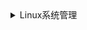 <details>
<summary>Linux系统管理</summary>

>

1、Linux中链接的分类？
- 分为软、硬链接，命令：分别为 ln -s 和 ln

2、编写好的shell程序在运行前要赋予什么权限？
- 赋予执行权限，命令： chmod +x 文件名

3、唯一辨识每个用户的方法？
- 根据uid和用户名，命令 id查看

4、在Linux系统中，存放系统所需要的配置文件和子目录的目录是？
- /etc

5、结束后台进程命令？
- kill -9 进程号

6、在超级用户下显示正在运行的全部进程使用的命令？
- ps -ef

7、删除文件和目录命令？
- rm -rf

8、移动文件和目录命令？
- mv

9、增加一个用户命令？
- useradd

10、终止一个前台进程可能用到的命令和操作？
- kill

11、使用mkdir创建目录时，父目录不存在，如何创建？
- mkdir -p 目录

12、文件名为test.tar.gz，如何解压缩？
- tar -zxvf

13、一台计算机内存为128MB，交换分区的大小通常是？
- 64MB

14、将光盘（CD-ROM）hdc 挂载到文件系统的/mnt/cdrom/目录的命令？
- mount /dev/hdc /mnt/cdrom

15、描述一下归档和压缩？
- unzip和gzip命令可以压缩相同类型的文件

16、描述raid0、1、5的特点和优点？
- raid0：最少要2块磁盘、数据条带式分布、没有冗余，性能最佳：因为不存储镜像和检验信息、不能应用于对数据安全性较高的场合
- raid1：最少要2块磁盘、提供数据冗余、性能好
- raid5：最少要3块磁盘、数据条带式分布、用奇偶校验作冗余、适合读多写少的场景：是性能与数据冗余最佳的折中方案

17、在/etc/fstab 文件中指定的文件系统加载参数，什么参数用于CD-ROM？
- noauto，表示手动挂载

18、Linux文件权限一共10位长度，分成四段，第三段表示？
- 文件所有者所在组的权限

19、如何判断windows操作系统是32位还是64位？
- 在【我的电脑】属性中查看

20、Linux系统关机、重启、文件赋权命令？
- poweroff、reboot、chmod

21、Linux系统查看定时任务命令？
- crontab -l

22、Linux系统查看MAC地址？
- ip a

23、Linux系统新建一个叫oracle的用户的命令？设置密码？
- useradd oracle 
- passwd oracle

24、Linux从ip为10.0.4.100远程主机复制/root/script.sh文件到/databases/oracle的命令？
- scp 10.0.4.100:/root/script.sh /databases/oracle

25、Linux系统查看进程中含有oracle关键字的进行信息？杀死进程id为29324的命令？
- ps aux | grep oracle
- kill -9 29324

26、查看Linux系统的磁盘空间情况？将/dev/sdb文件系统挂载到/data2目录下？
- df -Th
- mount /dev/sdb /data2

27、输出数字0到100中3的倍数？
```
for i in {1..100}
do
 if [[$(($i % 3)) -eq 0 ]]; then
    echo $i
 fi
done
```
28、假设服务器有6快900G本地硬盘，单块硬盘io约为150M/S，现对硬盘进行RAID划分，6快盘做成RAID5级别后实际存储大小？理论实际io大小？
```
理论上6块盘做raid5，1块做冗余，因为有检验位。
所以实际大小：900 * （6-2） = 3600G
实际写：150 * 4 = 600M/S
实际读：150 * (6-1) = 750M/S
```
29、http、https、ftp、mysql、redis的默认端口号？
- 80 443 21 3306 6379

30、硬盘2T，内存32G 和 硬盘6T，内存128G如何分区？
- boot 50m swap 64G / 500G /home 1T /var 剩余
- boot 50m swap 256G / 1T /home 4.5G /var 剩余

31、Linux系统统计服务器服务连接数量？
- w
- netstat -an|awk '/tcp/ {print $6}'|sort|uniq -c

32、简述各个命令或工具的主要功能作用？
（grep、netstat、sed、awk、sort、wc、tcpdump、tail、ldd、uniq）
```
grep：过滤
netstat：检查网络和端口
sed：流文本编辑
awk：字符处理
sort：排序
wc：统计字符
tcpdump：抓包
tail：从尾行查看
ldd：列出程序所需要的动态链接库
uniq：检查重复行
```
33、Linux查询某文件路径？
- find

34、raid类型？
- raid0、raid1、raid5、raid10

35、Linux默认的定时任务，一般写入哪个文件？
- /etc/crontab

36、http的错误代码含义？
```
404：找不到页面
410：被请求的资源在服务器上不再可用
502：网关错误
504：网关超时
```
37、使用awk、sed、grep举例写出命令？
- awk -F':' '{print $1}' filename
- sed -i.bak 's/a/A/' filename
- grep 'hello world' filename

38、tcp三次握手过程？
```
tcp提供可靠连接。
第一次握手：
建立连接时，客户端发送syn（同步序列编号（Synchronize Sequence Numbers））包（syn=j）
到服务器，并进入SYN_SEND状态，等待服务器确认。

第二次握手：服务器收到syn包，必须确认客户的SYN（ack=j+1），同时自己也发送一个SYN
包（syn=k），即SYN+ACK包，此时服务器进入SYN_RECV状态。

第三次握手：客户端收到服务器的SYN+ACK包，向服务器发送确认包ACK（ack=k+1），
发送完毕，客户端和服务器进入ESTABLISHED状态，完成三次握手，开始传输数据
```
39、二层交换机和三层交换机的区别？
```
二层交换机工作于OSI模型的第2层（数据链路层），故称为二层交换机

三层交换机最重要目的是加快大型局域网内部的数据交换，所具有的路由功能也是为这目的服务
的，能够做到一次路由，多次转发。对于数据包转发等规律性的过程由硬件高速实现，而像路由
信息更新、路由表维护、路由计算、路由确定等功能，由软件实现。三层交换技术就是二层交换
技术+三层转发技术。
```
40、centos7默认防火墙允许80端口外网访问，写出相应安全策略？
- firewall-cmd --zone=public --add-port=80/tcp --permanent

41、使用tcpdump监听tcp80端口来自192.168.0.1的所有流量？
- tcpdump -i eth0 host 192.168.0.1 port 80 
- tcpdump src 192.168.1.10 tcp port 80

42、符号链接和硬链接的区别？
- 硬链接和源文件是同一个文件，软链接和源文件是2个不同文件
- 大部分系统不能创建目录的硬链接，软链接没有这个限制
- 硬链接不能跨文件系统（分区），软链接没有这个限制

43、磁盘空间满了，删除一部分Nginxaccess日志，发现磁盘空间还是满的，为什么？
- 在Linux系统中，通过rm或者文件管理器删除文件是 从文件系统的目录结构上解除链接，然而如果有一个进程正在使用，则该进程仍然可以读取该文件，磁盘空间也一直被占用。删除nginx的log文件时，文件应该正在被使用。
- 解决：查看进程，kill掉进程，再删除

44、进程查看和调度分别使用什么命令？
- 进程查看：ps、top
- 进程调度：at、crontab、kill

45、A需要链接B的端口8080，登录了的8080端口是否健康运行，使用命令？
- netstat -tnlp | grep 8080 或者 ss -anpt | grep 8080

46、快速定位当前目录下size最大的文件？
- du -sk * | sort -rn | head -1 awk '{print $2}'

47、快速定位catalina.out日志中最近发生的依稀异常？
- cat catalina.out | grep error

48、在一台数据库服务器上发现木马，症状是不定期向外网发包，影响服务器性能，如何快速找到该木马进程？
- 查看异常用户：cat /etc/passwd
- 查看异常进程：ps
- 查看异常定时任务：crontab -e

49、/code/java目录下的java工程中，其中有个文件里有一个包含HelloWorld字符，如何快速找到该文件？
- find /code/java -name HelloWorld

50、新增一个禁止登录的用户？
- useradd -s /sbin/nologin <username>

51、查看系统开启了端口？
- ss -tuln 或者 netstat -tuln

52、查看系统进程？
- ps 或者 top

53、获取tomcatPid并杀死？
- 获取：ps aux | grp tomcat 
- 杀死：kill -9 pid 

54、使用rsync同步/var/log目录到test的log模块，并记录log？
- rsync -avz user@ip:/var/log /test/log

55、服务的默认端口？
```
https：443
ftp：21/22
mysql：3306
pop3：110
smtp：25
redis：6379
```

56、使用find删除/data/web下所有.svn文件？
- find /data/web *.svn -exec rm -rf {} \

57、使用sed将file.txt文件中test替换为abc.com？
- sed -i 's/test/abc.com/g'

58、使用iptables拒绝8.8.8.8访问本机的53端口？
- iptables -I INPUT -s 8.8.8.8 -ptcp --dport 53 -j DROP

59、Linux系统开机启动顺序？
```
加载BIOS
读取MBR Boot Loader 
加载内核
用户层init依据inittab文件设定运行等级
init进程执行rc.sysinit
启动内核模块
执行不同运行级别的脚本程序
执行/etc/rc.d/rc.local
执行/bin/login程序
进入登录状态
```

</details>
